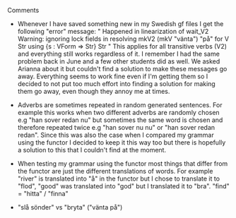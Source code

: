 Comments

- Whenever I have saved something new in my Swedish gf files I get the following "error" message: 
    " 
    Happened in linearization of wait_V2
      Warning: ignoring lock fields in resolving mkV2 (mkV "vänta") "på"
               for
                 V Str
               using
                 {s : VForm => Str} Str
    "
This applies for all transitive verbs (V2) and everything still works regardless of it. I remember I had the same problem back in June and a few other students did as well. We asked Arianna about it but couldn't find a solution to make these messages go away. Everything seems to work fine even if I'm getting them so I decided to not put too much effort into finding a solution for making them go away, even though they annoy me at times.

- Adverbs are sometimes repeated in random generated sentences. For example this works when two different adverbs are randomly chosen e.g "han sover redan nu" but sometimes the same word is chosen and therefore repeated twice e.g "han sover nu nu" or "han sover redan redan". Since this was also the case when I compared my grammar using the functor I decided to keep it this way too but there is hopefully a solution to this that I couldn't find at the moment.

- When testing my grammar using the functor most things that differ from the functor are just the different translations of words. For example "river" is translated into "å" in the functor but I chose to translate it to "flod", "good" was translated into "god" but I translated it to "bra". "find" = "hitta" / "finna"

- "slå sönder" vs "bryta"  ("vänta på")